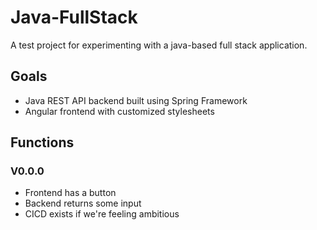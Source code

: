# Java-FullStack
A test project for experimenting with a java-based full stack application.

## Goals
- Java REST API backend built using Spring Framework
- Angular frontend with customized stylesheets

## Functions
### V0.0.0
- Frontend has a button
- Backend returns some input
- CICD exists if we're feeling ambitious
